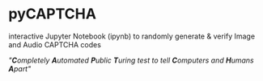# pyCAPTCHA
interactive Jupyter Notebook (ipynb) to randomly generate &amp; verify Image and Audio CAPTCHA codes

*"**C**ompletely **A**utomated **P**ublic **T**uring test to tell **C**omputers and **H**umans **A**part"*
